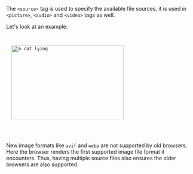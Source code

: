 The `<source>` tag is used to specify
the available file sources, it is used in
`<picture>`, `<audio>` and `<video>`
tags as well.

Let's look at an example:

<codeblock language="html" type="lesson">
<code>
<picture>
  <img
  src="https://ucarecdn.com/8d92c6f9-2eae-4447-90c9-85eb59e2c8c7/"
  alt="a cat lying"
  width="300"
  height="200"
  loading="lazy"
  decoding="async">
  <source srcset="https://ucarecdn.com/1683b866-404c-42e1-90a2-08c5d1ce49bb/" type="image/avif">
  <source srcset="https://ucarecdn.com/8d92c6f9-2eae-4447-90c9-85eb59e2c8c7/" type="image/webp">
</picture>
</code>
</codeblock>

New image formats like `avif` and
`webp` are not supported by old
browsers. Here
the browser renders the first
supported image file format it
encounters. Thus, having multiple source
files also ensures the older browsers
are also supported.
